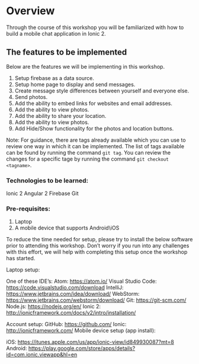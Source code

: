 # Overview
Through the course of this workshop you will be familiarized with how to build a mobile chat application in Ionic 2.

## The features to be implemented
Below are the features we will be implementing in this workshop.
1. Setup firebase as a data source.
2. Setup home page to display and send messages.
3. Create message style differences between yourself and everyone else.
4. Send photos.
5. Add the ability to embed links for websites and email addresses.
6. Add the ability to view photos.
7. Add the ability to share your location.
8. Add the ability to view photos.
9. Add Hide/Show functionality for the photos and location buttons.

Note: For guidance, there are tags already available which you can use to review one way in which it can be implemented.  The list of tags available can be found by running the command `git tag`.  You can review the changes for a specific tage by running the command `git checkout <tagname>`.

### Technologies to be learned:

Ionic 2
Angular 2
Firebase
Git

### Pre-requisites:

1. Laptop
2. A mobile device that supports Android\iOS

To reduce the time needed for setup, please try to install the below software prior to attending this workshop.  Don’t worry if you run into any challenges with this effort, we will help with completing this setup once the workshop has started.

Laptop setup:

One of these IDE’s:
Atom: https://atom.io/
Visual Studio Code: https://code.visualstudio.com/download
IntelliJ: https://www.jetbrains.com/idea/download/
WebStorm: https://www.jetbrains.com/webstorm/download/
Git: https://git-scm.com/
Node.js: https://nodejs.org/en/
Ionic 2: http://ionicframework.com/docs/v2/intro/installation/

Account setup:
GitHub: https://github.com/
Ionic: http://ionicframework.com/
Mobile device setup (app install):

iOS: https://itunes.apple.com/us/app/ionic-view/id849930087?mt=8
Android: https://play.google.com/store/apps/details?id=com.ionic.viewapp&hl=en

